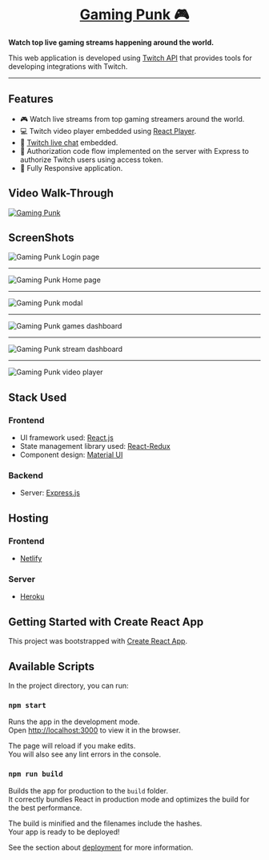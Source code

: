 <div>
  <h1 align="center">
    <a href="https://gaming-punk.netlify.app/">Gaming Punk 🎮</a>
  </h1>
  <strong>
    Watch top live gaming streams happening around the world. 
  </strong>
  <p>
    This web application is developed using <a href="https://dev.twitch.tv/docs/api/">Twitch API</a> that provides tools for developing integrations with Twitch.
  </p>
</div>

<hr />

## Features

- 🎮 Watch live streams from top gaming streamers around the world.
- 💻 Twitch video player embedded using [React Player](https://github.com/CookPete/react-player).
- 💬 [Twitch live chat](https://dev.twitch.tv/docs/embed/chat) embedded.
- 🔑 Authorization code flow implemented on the server with Express to authorize Twitch users using access token.
- 📱 Fully Responsive application.

## Video Walk-Through

<div>
  <a href="https://youtu.be/sL7DJK9GA74" target="_blank">
    <img
      alt="Gaming Punk"
      src="https://i.imgur.com/co4dANA.png"
    />
  </a>
</div>

## ScreenShots

<div>
    <img
      alt="Gaming Punk Login page"
      src="https://i.imgur.com/2enTsPE.png"
    />
  <hr />
    <img
      alt="Gaming Punk Home page"
      src="https://i.imgur.com/CD4Uexj.png"
    />
  <hr />
    <img
      alt="Gaming Punk modal"
      src="https://i.imgur.com/fTHUOkw.png"
    />
  <hr />
    <img
      alt="Gaming Punk games dashboard"
      src="https://i.imgur.com/NhucFuj.png"
    />
  <hr />
    <img
      alt="Gaming Punk stream dashboard"
      src="https://i.imgur.com/yJqqeEH.png"
    />
  <hr />
    <img
      alt="Gaming Punk video player"
      src="https://i.imgur.com/dKTUCNE.png"
    />
</div>

## Stack Used

### Frontend

- UI framework used: [React.js](https://reactjs.org/)
- State management library used: [React-Redux](https://react-redux.js.org/)
- Component design: [Material UI](https://material-ui.com/)

### Backend

- Server: [Express.js](https://expressjs.com/)

## Hosting

### Frontend

- [Netlify](https://www.netlify.com/)

### Server

- [Heroku](https://www.heroku.com/)

## Getting Started with Create React App

This project was bootstrapped with [Create React App](https://github.com/facebook/create-react-app).

## Available Scripts

In the project directory, you can run:

### `npm start`

Runs the app in the development mode.\
Open [http://localhost:3000](http://localhost:3000) to view it in the browser.

The page will reload if you make edits.\
You will also see any lint errors in the console.

### `npm run build`

Builds the app for production to the `build` folder.\
It correctly bundles React in production mode and optimizes the build for the best performance.

The build is minified and the filenames include the hashes.\
Your app is ready to be deployed!

See the section about [deployment](https://facebook.github.io/create-react-app/docs/deployment) for more information.
